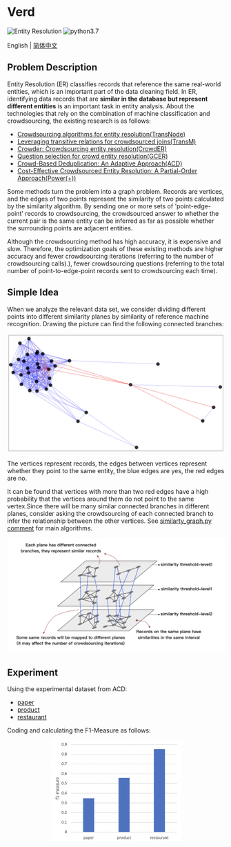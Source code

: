 Verd
===
![Entity Resolution](https://img.shields.io/badge/Entity%20Resolution-gray.svg)
![python3.7](https://img.shields.io/badge/Python-3.7-blue.svg)

English | [简体中文](./README_CHN.md)

## Problem Description
Entity Resolution (ER) classifies records that reference the same real-world entities, which is an important part of the data cleaning field. In ER, identifying data records that are **similar in the database but represent different entities** is an important task in entity analysis.
About the technologies that rely on the combination of machine classification and crowdsourcing, the existing research is as follows:
- [Crowdsourcing algorithms for entity resolution(TransNode)](http://www.vldb.org/pvldb/vol7/p1071-vesdapunt.pdf)
- [Leveraging transitive relations for crowdsourced joins(TransM)](http://dbgroup.cs.tsinghua.edu.cn/wangjn/papers/sigmod2013-crowder-transitivity.pdf)
- [Crowder: Crowdsourcing entity resolution(CrowdER)](https://amplab.cs.berkeley.edu/wp-content/uploads/2012/06/crowder-vldb12.pdf)
- [Question selection for crowd entity resolution(GCER)](http://www.vldb.org/pvldb/vol6/p349-whang.pdf)
- [Crowd-Based Deduplication: An Adaptive Approach(ACD)](https://www.researchgate.net/profile/Sibo_Wang12/publication/300581099_Crowd-Based_Deduplication/links/58197fbd08aee7cdc685fde0.pdf?origin=publication_list)
- [Cost-Effective Crowdsourced Entity Resolution: A Partial-Order Approach(Power(+))](http://people.csail.mit.edu/dongdeng/papers/sigmod2016-partial-order.pdf)

Some methods turn the problem into a graph problem. Records are vertices, and the edges of two points represent the similarity of two points calculated by the similarity algorithm. By sending one or more sets of 'point-edge-point' records to crowdsourcing, the crowdsourced answer to whether the current pair is the same entity can be inferred as far as possible whether the surrounding points are adjacent entities.

Although the crowdsourcing method has high accuracy, it is expensive and slow. Therefore, the optimization goals of these existing methods are higher accuracy and fewer crowdsourcing iterations (referring to the number of crowdsourcing calls).), fewer crowdsourcing questions (referring to the total number of point-to-edge-point records sent to crowdsourcing each time).

## Simple Idea
When we analyze the relevant data set, we consider dividing different points into different similarity planes by similarity of reference machine recognition. Drawing the picture can find the following connected branches:

<p align="center">
	<img src="./dataset/img/analyze.png" width="600"/>
</p>

The vertices represent records, the edges between vertices represent whether they point to the same entity, the blue edges are yes, the red edges are no.

It can be found that vertices with more than two red edges have a high probability that the vertices around them do not point to the same vertex.Since there will be many similar connected branches in different planes, consider asking the crowdsourcing of each connected branch to infer the relationship between the other vertices. See [similarty_graph.py comment](./src/similarity_graph.py) for main algorithms.

<p align="center">
	<img src="./dataset/img/schematic.png" width="600"/>
</p>

## Experiment
Using the experimental dataset from ACD:
- [paper](http://www.cs.umass.edu/~mccallum/data/cora-refs.tar.gz)
- [product](http://dbs.uni-leipzig.de/Abt-Buy.zip)
- [restaurant](http://www.cs.utexas.edu/users/ml/riddle/data/restaurant.tar.gz)

Coding and calculating the F1-Measure as follows:

<p align="center">
	<img src="./dataset/img/f1-measure.png" width="300"/>
</p>

